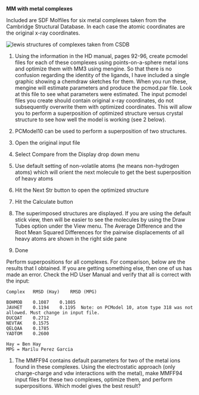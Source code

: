 **MM with metal complexes**

Included are SDF Molfiles for six metal complexes taken from the Cambridge Structural Database. 
In each case the atomic coordinates are the original x-ray coordinates.

![lewis structures of complexes taken from CSDB](https://github.com/drmperez/HostDesigner_tutorials/blob/014bc6ec17a4bae5c12f66c644449ce1bd8c05cb/MM_metal_complexes/HW%236.tif)

1. Using the information in the HD manual, pages 92-96, create pcmodel files for each of these complexes using points-on-a-sphere metal ions and optimize them with MM3 using mengine. So that there is no confusion regarding the identity of the ligands, I have included a single graphic showing a chemdraw sketches for them. When you run these, mengine will estimate parameters and produce the pcmod.par file. Look at this file to see what parameters were estimated. The input pcmodel files you create should contain original x-ray coordinates, do not subsequently overwrite them with optimized coordinates. This will allow you to perform a superposition of optimized structure versus crystal structure to see how well the model is working (see 2 below).

1. PCModel10 can be used to perform a superposition of two structures.

1. Open the original input file
2. Select Compare from the Display drop down menu
3. Use default setting of non-volatile atoms (he means non-hydrogen atoms) which will orient the next molecule to get the best superposition of heavy atoms
4. Hit the Next Str button to open the optimized structure
5. Hit the Calculate button
6. The superimposed structures are displayed. If you are using the default stick view, then will be easier to see the molecules by using the Draw Tubes option under the View menu. The Average Difference and the Root Mean Squared Differences for the pairwise displacements of all heavy atoms are shown in the right side pane
7. Done

Perform superpositions for all complexes. For comparison, below are the results that I obtained. If you are getting something else, then one of us has made an error. Check the HD User Manual and verify that all is correct with the input:
```
Complex   RMSD (Hay)	RMSD (MPG)

BOHMOB    0.1087	0.1085
JAVHET    0.1194	0.1195  Note: on PCModel 10, atom type 318 was not allowed. Must change in input file.
DUCQAT    0.2712
NEVTAK    0.1575
QELQAA    0.1785
YADTOM    0.2600

Hay = Ben Hay
MPG = Marilu Perez Garcia
```

1. The MMFF94 contains default parameters for two of the metal ions found in these complexes. Using the electrostatic approach (only charge-charge and vdw interactions with the metal), make MMFF94 input files for these two complexes, optimize them, and perform superpositions. Which model gives the best result?
